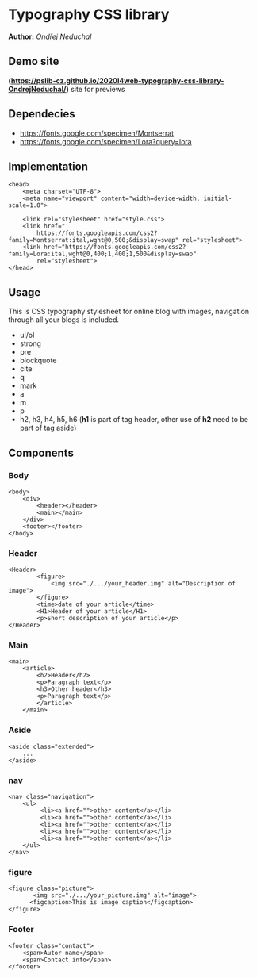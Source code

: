 # Typography CSS library
**Author:** *Ondřej Neduchal*
## Demo site
**(https://pslib-cz.github.io/2020l4web-typography-css-library-OndrejNeduchal/)** site for previews
## Dependecies
* https://fonts.google.com/specimen/Montserrat
* https://fonts.google.com/specimen/Lora?query=lora
## Implementation
```
<head>
    <meta charset="UTF-8">
    <meta name="viewport" content="width=device-width, initial-scale=1.0">

    <link rel="stylesheet" href="style.css">
    <link href="
        https://fonts.googleapis.com/css2?family=Montserrat:ital,wght@0,500;&display=swap" rel="stylesheet">
    <link href="https://fonts.googleapis.com/css2?family=Lora:ital,wght@0,400;1,400;1,500&display=swap"
        rel="stylesheet">
</head>
```
## Usage
This is CSS typography stylesheet for online blog with images, navigation through all your blogs is included.
* ul/ol
* strong
* pre
* blockquote
* cite
* q
* mark
* a
* m
* p
* h2, h3, h4, h5, h6 (**h1** is part of tag header, other use of **h2** need to be part of tag aside)
## Components
### Body
```
<body>
    <div>
        <header></header>
        <main></main>
    </div>
    <footer></footer>
</body>
```
### Header
```
<Header>
        <figure>
            <img src="./.../your_header.img" alt="Description of image">
        </figure>
        <time>date of your article</time>
        <H1>Header of your article</H1>
        <p>Short description of your article</p>
</Header>
```
### Main
```
<main>
    <article>
        <h2>Header</h2>
        <p>Paragraph text</p>
        <h3>Other header</h3>
        <p>Paragraph text</p>
        </article>
    </main>
```
### Aside
```
<aside class="extended">
    ...
</aside>
```
### nav
```
<nav class="navigation">
    <ul>
         <li><a href="">other content</a></li>
         <li><a href="">other content</a></li>
         <li><a href="">other content</a></li>
         <li><a href="">other content</a></li>
         <li><a href="">other content</a></li>
    </ul>
</nav>
```
### figure
```
<figure class="picture">
       <img src="./.../your_picture.img" alt="image">
      <figcaption>This is image caption</figcaption>
</figure>
```
### Footer
```
<footer class="contact">
    <span>Autor name</span>
    <span>Contact info</span>
</footer>
```

